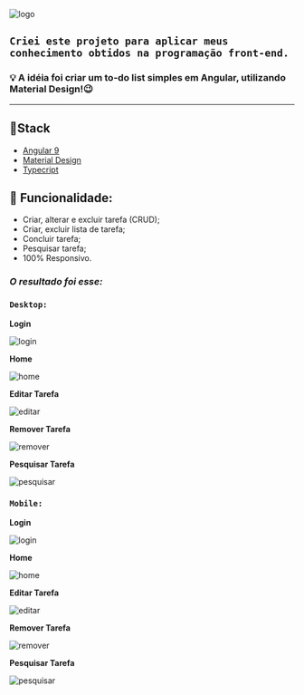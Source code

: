 ![logo](/src/my-to-app/src/assets/logo-tipo.png)

## `Criei este projeto para aplicar meus conhecimento obtidos na programação front-end.`

### 💡 A idéia foi criar um to-do list simples em Angular, utilizando Material Design!😉

----------------
## 📌**Stack**

- [Angular 9](https://angular.io/)
- [Material Design](https://material.angular.io/)
- [Typecript](https://www.typescriptlang.org/)

## 📌 **Funcionalidade:**
- Criar, alterar e excluir tarefa (CRUD);
- Criar, excluir lista de tarefa;
- Concluir tarefa;
- Pesquisar tarefa;
- 100% Responsivo.


### *O resultado foi esse:*

### `Desktop:`

**Login**

![login](/src/my-to-app/src/assets/login.png)

**Home**

![home](/src/my-to-app/src/assets/home.png)

**Editar Tarefa**

![editar](/src/my-to-app/src/assets/editar-tarefa.png)

**Remover Tarefa**

![remover](/src/my-to-app/src/assets/deletar-tarefa.png)

**Pesquisar Tarefa**

![pesquisar](/src/my-to-app/src/assets/pesquisar-tarefa.png)


### `Mobile:`

**Login**

![login](/src/my-to-app/src/assets/mobile-login.png)

**Home**

![home](/src/my-to-app/src/assets/mobile-home.png)

**Editar Tarefa**

![editar](/src/my-to-app/src/assets/mobile-editar.png)

**Remover Tarefa**

![remover](/src/my-to-app/src/assets/mobile-remover.png)

**Pesquisar Tarefa**

![pesquisar](/src/my-to-app/src/assets/mobile-pesquisa.png)







